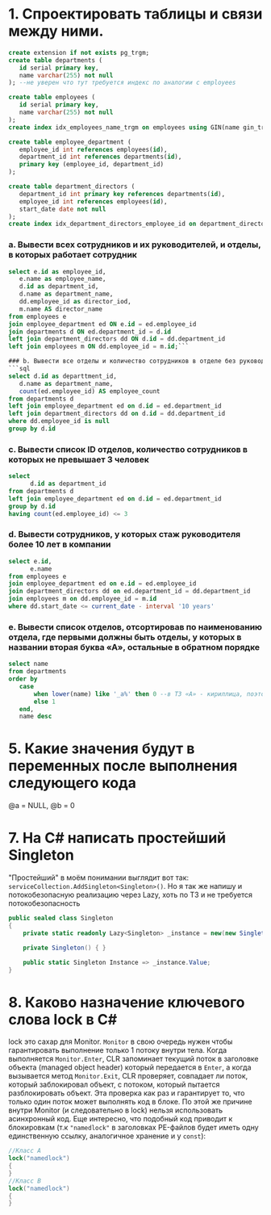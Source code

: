 # 1. Спроектировать таблицы и связи между ними. 
```sql
create extension if not exists pg_trgm;
create table departments (
   id serial primary key,
   name varchar(255) not null
); --не уверен что тут требуется индекс по аналогии с employees

create table employees (
   id serial primary key,
   name varchar(255) not null
);
create index idx_employees_name_trgm on employees using GIN(name gin_trgm_ops); --для поиска по name в формате like %%

create table employee_department (
   employee_id int references employees(id),
   department_id int references departments(id),
   primary key (employee_id, department_id)
);

create table department_directors (
   department_id int primary key references departments(id),
   employee_id int references employees(id),
   start_date date not null
);
create index idx_department_directors_employee_id on department_directors(employee_id);
```

### a. Вывести всех сотрудников и их руководителей, и отделы, в которых работает сотрудник
```sql
select e.id as employee_id,
   e.name as employee_name,
   d.id as department_id,
   d.name as department_name,
   dd.employee_id as director_iod,
   m.name AS director_name
from employees e
join employee_department ed ON e.id = ed.employee_id
join departments d ON ed.department_id = d.id
left join department_directors dd ON d.id = dd.department_id
left join employees m ON dd.employee_id = m.id;```

### b. Вывести все отделы и количество сотрудников в отделе без руководителя 
```sql
select d.id as departtment_id,
   d.name as department_name,
   count(ed.employee_id) AS employee_count
from departments d
left join employee_department ed on d.id = ed.department_id
left join department_directors dd on d.id = dd.department_id
where dd.employee_id is null
group by d.id
```
### c. Вывести список ID отделов, количество сотрудников в которых не превышает 3 человек
```sql
select
      d.id as department_id
from departments d
left join employee_department ed on d.id = ed.department_id
group by d.id
having count(ed.employee_id) <= 3
```

### d. Вывести сотрудников, у которых стаж руководителя более 10 лет в компании
```sql
select e.id,
      e.name
from employees e
join employee_department ed on e.id = ed.employee_id
join department_directors dd on ed.department_id = dd.department_id
join employees m on dd.employee_id = m.id
where dd.start_date <= current_date - interval '10 years'
```

### e. Вывести список отделов, отсортировав по наименованию отдела, где первыми должны быть отделы, у которых в названии вторая буква «А», остальные в обратном порядке
```sql
select name
from departments
order by
   case
       when lower(name) like '_а%' then 0 --в ТЗ «А» - кириллица, поэтому сделал проверку только для неё. В ТЗ не написано, но я не учитываю регистр т.к отдел может являться аббревиатурой
       else 1
   end,
   name desc
```

# 5. Какие значения будут в переменных после выполнения следующего кода
@a = NULL, @b = 0

# 7. На C# написать простейший Singleton
"Простейший" в моём понимании выглядит вот так: `serviceCollection.AddSingleton<Singleton>()`. Но я так же напишу и потокобезопасную реализацию через Lazy, хоть по ТЗ и не требуется потокобезопасность
```csharp
public sealed class Singleton
{
    private static readonly Lazy<Singleton> _instance = new(new Singleton());

    private Singleton() { }

    public static Singleton Instance => _instance.Value;
}
```

# 8. Каково назначение ключевого слова lock в C#
lock это сахар для Monitor. `Monitor` в свою очередь нужен чтобы гарантировать выполнение только 1 потоку внутри тела. Когда выполняется `Monitor.Enter`, CLR запоминает текущий поток в заголовке объекта (managed object header) который передается в `Enter`, а когда вызывается метод `Monitor.Exit`, CLR проверяет, совпадает ли поток, который заблокировал объект, с потоком, который пытается разблокировать объект. Эта проверка как раз и гарантирует то, что только один поток может выполнять код в блоке. По этой же причине внутри Monitor (и следовательно в lock) нельзя использовать асинхронный код. Еще интересно, что подобный код приводит к блокировкам (т.к `"namedlock"` в заголовках PE-файлов будет иметь одну единственную ссылку, аналогичное хранение и у `const`):
```csharp
//Класс A
lock("namedlock")
{
}
//Класс B
lock("namedlock")
{
}
```
